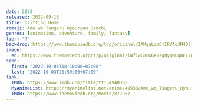 ```yaml
---
date: 2020
released: 2022-09-16
title: Drifting Home
romaji: Ame wo Tsugeru Hyouryuu Danchi
genres: [animation, adventure, family, fantasy]
tier: "?"
backdrop: https://www.themoviedb.org/t/p/original/1AMgaLqo6tIRVAqJM4D7rMub9K.jpg
image:
  en: https://www.themoviedb.org/t/p/original/iNf1wC8cK6e8zgNyuMUqWFT7Din.jpg
seen:
  first: "2022-10-03T18:18:00+07:00"
  last: "2022-10-03T20:59:00+07:00"
link:
  IMDb: https://www.imdb.com/title/tt15494038/
  MyAnimeList: https://myanimelist.net/anime/49938/Ame_wo_Tsugeru_Hyouryuu_Danchi
  TMDB: https://www.themoviedb.org/movie/877957
---
```

